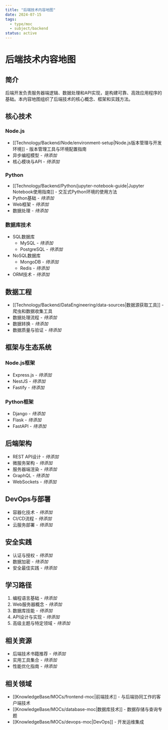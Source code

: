 ```yaml
---
title: "后端技术内容地图"
date: 2024-07-15
tags: 
  - type/moc
  - subject/backend
status: active
---
```


# 后端技术内容地图

## 简介

后端开发负责服务器端逻辑、数据处理和API实现，是构建可靠、高效应用程序的基础。本内容地图组织了后端技术的核心概念、框架和实践方法。

## 核心技术

### Node.js

- [[Technology/Backend/Node/environment-setup|Node.js版本管理与开发环境]] - 版本管理工具与环境配置指南
- 异步编程模型 - *待添加*
- 核心模块与API - *待添加*

### Python

- [[Technology/Backend/Python/jupyter-notebook-guide|Jupyter Notebook使用指南]] - 交互式Python环境的使用方法
- Python基础 - *待添加*
- Web框架 - *待添加*
- 数据处理 - *待添加*

### 数据库技术

- SQL数据库
  - MySQL - *待添加*
  - PostgreSQL - *待添加*
- NoSQL数据库
  - MongoDB - *待添加*
  - Redis - *待添加*
- ORM技术 - *待添加*

## 数据工程

- [[Technology/Backend/DataEngineering/data-sources|数据源获取工具]] - 爬虫和数据收集工具
- 数据处理流程 - *待添加*
- 数据转换 - *待添加*
- 数据质量与验证 - *待添加*

## 框架与生态系统

### Node.js框架

- Express.js - *待添加*
- NestJS - *待添加*
- Fastify - *待添加*

### Python框架

- Django - *待添加*
- Flask - *待添加*
- FastAPI - *待添加*

## 后端架构

- REST API设计 - *待添加*
- 微服务架构 - *待添加*
- 服务器端渲染 - *待添加*
- GraphQL - *待添加*
- WebSockets - *待添加*

## DevOps与部署

- 容器化技术 - *待添加*
- CI/CD流程 - *待添加*
- 云服务部署 - *待添加*

## 安全实践

- 认证与授权 - *待添加*
- 数据加密 - *待添加*
- 安全最佳实践 - *待添加*

## 学习路径

1. 编程语言基础 - *待添加*
2. Web服务器概念 - *待添加*
3. 数据库技能 - *待添加*
4. API设计与实现 - *待添加*
5. 高级主题与特定领域 - *待添加*

## 相关资源

- 后端技术书籍推荐 - *待添加*
- 实用工具集合 - *待添加*
- 性能优化指南 - *待添加*

## 相关领域

- [[KnowledgeBase/MOCs/frontend-moc|前端技术]] - 与后端协同工作的客户端技术
- [[KnowledgeBase/MOCs/database-moc|数据库技术]] - 数据存储与查询专题
- [[KnowledgeBase/MOCs/devops-moc|DevOps]] - 开发运维集成 